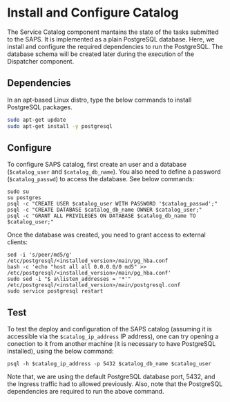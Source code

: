 # Install and Configure Catalog

The Service Catalog component mantains the state of the tasks submitted to the SAPS. It is implemented as a plain PostgreSQL database. Here, we install and configure the required dependencies to run the PostgreSQL. The database schema will be created later during the execution of the Dispatcher component.

## Dependencies
In an apt-based Linux distro, type the below commands to install PostgreSQL packages.

  ```bash
  sudo apt-get update
  sudo apt-get install -y postgresql
  ```

## Configure

To configure SAPS catalog, first create an user and a database (```$catalog_user``` and ```$catalog_db_name```). You also need to define a password (```$catalog_passwd```) to access the database. See below commands:

  ```
  sudo su
  su postgres
  psql -c "CREATE USER $catalog_user WITH PASSWORD '$catalog_passwd';"
  psql -c "CREATE DATABASE $catalog_db_name OWNER $catalog_user;"
  psql -c "GRANT ALL PRIVILEGES ON DATABASE $catalog_db_name TO $catalog_user;"
  ```

Once the database was created, you need to grant access to external clients:

  ```
  sed -i 's/peer/md5/g' /etc/postgresql/<installed_version>/main/pg_hba.conf
  bash -c 'echo "host all all 0.0.0.0/0 md5" >> /etc/postgresql/<installed_version>/main/pg_hba.conf'
  sudo sed -i "$ a\listen_addresses = '*'" /etc/postgresql/<installed_version>/main/postgresql.conf
  sudo service postgresql restart
  ```

## Test
To test the deploy and configuration of the SAPS catalog (assuming it is accessible via the ```$catalog_ip_address``` IP address), one can try opening a conection to it from another machine (it is necessary to have PostgreSQL installed), using the below command:

```
psql -h $catalog_ip_address -p 5432 $catalog_db_name $catalog_user
```

Note that, we are using the default PostgreSQL database port, 5432, and the Ingress traffic had to allowed previously. Also, note that the PostgreSQL dependencies are required to run the above command.
